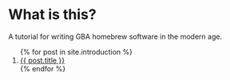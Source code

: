 # What is this?

A tutorial for writing GBA homebrew software in the modern age.

<ol>
  {% for post in site.introduction %}
    <li>
      <a href="{{ post.url }}">{{ post.title }}</a>
    </li>
  {% endfor %}
</ol>
